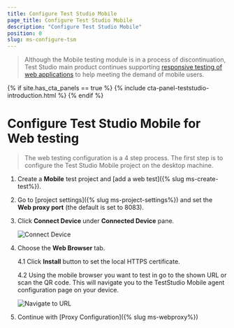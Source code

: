 ```yaml
---
title: Configure Test Studio Mobile
page_title: Configure Test Studio Mobile
description: "Configure Test Studio Mobile"
position: 0
slug: ms-configure-tsm
---
```


> Although the Mobile testing module is in а process of discontinuation, Test Studio main product continues supporting <a href="https://www.telerik.com/teststudio/automated-website-responsive-testing" target="_blank">responsive testing of web applications</a> to help meeting the demand of mobile users.

{% if site.has_cta_panels == true %}
{% include cta-panel-teststudio-introduction.html %}
{% endif %}

# Configure Test Studio Mobile for Web testing

> The web testing configuration is a 4 step process. The first step is to configure the Test Studio Mobile project on the desktop machine.

1. Create a **Mobile** test project and [add a web test]({% slug ms-create-test%}).

2. Go to [project settings]({% slug ms-project-settings%}) and set the **Web proxy port** (the default is set to 8083). 

3. Click **Connect Device** under **Connected Device** pane. 

	![Connect Device](/img/test-studio-mobile/web-applications/connect-web-agent/fig2.png)

4. Choose the **Web Browser** tab.

	4.1 Click **Install** button to set the local HTTPS certificate.

	4.2 Using the mobile browser you want to test in go to the shown URL or scan the QR code. This will navigate you to the TestStudio Mobile agent configuration page on your device.

	![Navigate to URL](/img/test-studio-mobile/web-applications/connect-web-agent/fig3.png)

5. Continue with [Proxy Configuration]({% slug ms-webproxy%})